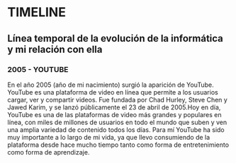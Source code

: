 # TIMELINE
## Línea temporal de la evolución de la informática y mi relación con ella

### 2005 - YOUTUBE
En el año 2005 (año de mi nacimiento) surgió la aparición de YouTube. YouTube es una plataforma de video en línea que permite a los usuarios cargar, ver y compartir videos. Fue fundada por Chad Hurley, Steve Chen y Jawed Karim, y se lanzó públicamente el 23 de abril de 2005.Hoy en día, YouTube es una de las plataformas de video más grandes y populares en línea, con miles de millones de usuarios en todo el mundo que suben y ven una amplia variedad de contenido todos los días. Para mí YouTube ha sido muy importante a lo largo de mi vida, ya que llevo consumiendo de la plataforma desde hace mucho tiempo tanto como forma de entretenimiento como forma de aprendizaje.
